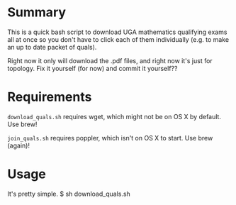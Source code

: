 Summary
===============
This is a quick bash script to download UGA mathematics qualifying exams all at once so you don't have to click each of them individually (e.g. to make an up to date packet of quals).

Right now it only will download the .pdf files, and right now it's just for topology. Fix it yourself (for now) and commit it yourself??

Requirements
===============
`download_quals.sh` requires wget, which might not be on OS X by default. Use brew!

`join_quals.sh` requires poppler, which isn't on OS X to start. Use brew (again)!

Usage
===============
It's pretty simple.
     $ sh download_quals.sh
